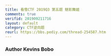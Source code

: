 ```yaml
---
title: 看雪CTF 2019Q3 第五题 魅影舞姬
comments: true
verifid: 201909211716
layout: default
category: CTF逆向题
reurl: https://bbs.pediy.com/thread-254587.htm
---
```


### Author Kevins Bobo

